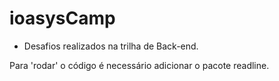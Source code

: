 # ioasysCamp

- Desafios realizados na trilha de Back-end.

Para 'rodar' o código é necessário adicionar o pacote readline.

